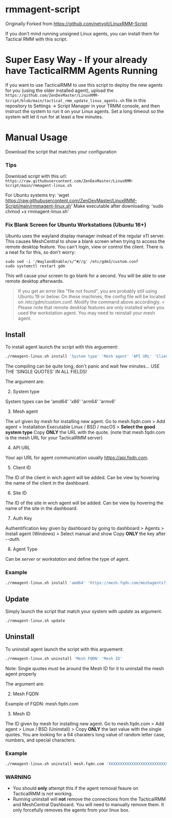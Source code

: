 # rmmagent-script
Originally Forked from https://github.com/netvolt/LinuxRMM-Script

If you don't mind running unsigned Linux agents, you can install them for Tactical RMM with this script. 

# Super Easy Way - If your already have TacticalRMM Agents Running
If you want to use TacticalRMM to use this script to deploy the new agents for you (using the older installed agent), upload the `https://github.com/ZenDevMaster/LinuxRMM-Script/blob/main/tactical_rmm_update_linux_agents.sh` file in this repository to Settings -> Script Manager in your TRMM console, and then instruct the system to run it on your Linux agents. Set a long timeout so the system will let it run for at least a few minutes.

# Manual Usage
Download the script that matches your configuration

### Tips

Download script with this url: `https://raw.githubusercontent.com/ZenDevMaster/LinuxRMM-Script/main/rmmagent-linux.sh`

For Ubuntu systems try: 'wget https://raw.githubusercontent.com/ZenDevMaster/LinuxRMM-Script/main/rmmagent-linux.sh'
Make executable after downloading: 'sudo chmod +x rmmagent-linux.sh'  

### Fix Blank Screen for Ubuntu Workstations (Ubuntu 16+)
Ubuntu uses the wayland display manager instead of the regular x11 server. This causes MeshCentral to show a blank screen when trying to access the remote desktop feature. You can't login, view or control the client. There is a neat fix for this, so don't worry:
```
sudo sed -i '/WaylandEnable/s/^#//g' /etc/gdm3/custom.conf
sudo systemctl restart gdm
```
This will cause your screen to go blank for a second. You will be able to use remote desktop afterwards.
> If you get an error like "file not found", you are probably still using Ubuntu 19 or below. On these machines, the config file will be located on /etc/gdm/custom.conf. Modify the command above accordingly. <
Please note that remote desktop features are only installed when you used the workstation agent. You may need to reinstall your mesh agent.

## Install
To install agent launch the script with this arguement:

```bash
./rmmagent-linux.sh install 'System type' 'Mesh agent' 'API URL' 'Client ID' 'Site ID' 'Auth Key' 'Agent Type'
```
The compiling can be quite long, don't panic and wait few minutes... USE THE 'SINGLE QUOTES' IN ALL FIELDS!

The argument are:

2. System type

  System types can be 'amd64' 'x86' 'arm64' 'armv6'  

3. Mesh agent

  The url given by mesh for installing new agent.
  Go to mesh.fqdn.com > Add agent > Installation Executable Linux / BSD / macOS > **Select the good system type**
  Copy **ONLY** the URL with the quote.
  (note that mesh.fqdn.com is the mesh URL for your TacticalRMM server)
  
4. API URL

  Your api URL for agent communication usually https://api.fqdn.com.
  
5. Client ID

  The ID of the client in wich agent will be added.
  Can be view by hovering the name of the client in the dashboard.
  
6. Site ID

  The ID of the site in wich agent will be added.
  Can be view by hovering the name of the site in the dashboard.
  
7. Auth Key

  Authentification key given by dashboard by going to dashboard > Agents > Install agent (Windows) > Select manual and show
  Copy **ONLY** the key after *--auth*.
  
8. Agent Type

  Can be *server* or *workstation* and define the type of agent.
  
### Example
```bash
./rmmagent-linux.sh install 'amd64' 'https://mesh.fqdn.com/meshagents?id=XXXXX&installflags=X&meshinstall=X' 'https://api.fqdn.com' 3 1 'XXXXX' server
```

## Update

Simply launch the script that match your system with *update* as argument.

```bash
./rmmagent-linux.sh update
```

## Uninstall
To uninstall agent launch the script with this arguement:

```bash
./rmmagent-linux.sh uninstall 'Mesh FQDN' 'Mesh ID'
```
Note: Single quotes must be around the Mesh ID for it to uninstall the mesh agent properly

The argument are:

2. Mesh FQDN

  Example of FQDN: mesh.fqdn.com 

3. Mesh ID

  The ID given by mesh for installing new agent.
  Go to mesh.fqdn.com > Add agent > Linux / BSD (Uninstall) > Copy **ONLY** the last value with the single quotes.
  You are looking for a 64 charaters long value of random letter case, numbers, and special characters.

### Example
```bash
./rmmagent-linux.sh uninstall mesh.fqdn.com 'XXXXXXXXXXXXXXXXXXXXXXXXXXXXXXXXXXXXXXXXXXXXXXXXXXXXXXXXXXXXXXXX'
```

### WARNING
- You should **only** attempt this if the agent removal feaure on TacticalRMM is not working.
- Running uninstall will **not** remove the connections from the TacticalRMM and MeshCentral Dashboard. You will need to manually remove them. It only forcefully removes the agents from your linux box.
